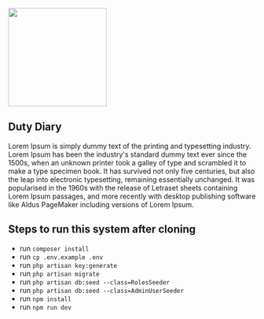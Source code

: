 <p><a href="#" target="_blank"><img src="https://unsplash.com/photos/nGrfKmtwv24" width="200"></a></p>


## Duty Diary
Lorem Ipsum is simply dummy text of the printing and typesetting industry. Lorem Ipsum has been the industry's standard dummy text ever since the 1500s, when an unknown printer took a galley of type and scrambled it to make a type specimen book. It has survived not only five centuries, but also the leap into electronic typesetting, remaining essentially unchanged. It was popularised in the 1960s with the release of Letraset sheets containing Lorem Ipsum passages, and more recently with desktop publishing software like Aldus PageMaker including versions of Lorem Ipsum.

## Steps to run this system after cloning
- run `composer install`
- run `cp .env.example .env`
- run `php artisan key:generate`
- run `php artisan migrate`
- run `php artisan db:seed --class=RolesSeeder`
- run `php artisan db:seed --class=AdminUserSeeder`
- run `npm install`
- run `npm run dev`